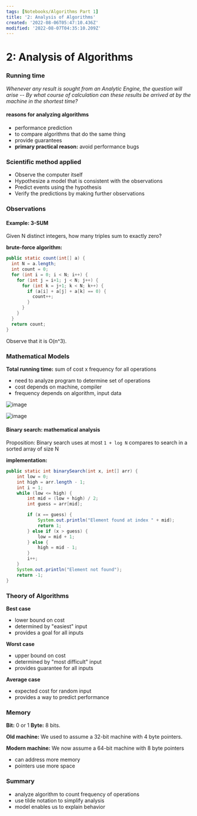 ```yaml
---
tags: [Notebooks/Algorithms Part 1]
title: '2: Analysis of Algorithms'
created: '2022-08-06T05:47:10.436Z'
modified: '2022-08-07T04:35:10.209Z'
---
```


# 2: Analysis of Algorithms

### Running time

_Whenever any result is sought from an Analytic Engine, the question will arise -- By what course of calculation can these results be arrived at by the machine in the shortest time?_

#### reasons for analyzing algorithms
- performance prediction
- to compare algorithms that do the same thing
- provide guarantees 
- __primary practical reason:__ avoid performance bugs

### Scientific method applied

- Observe the computer itself
- Hypothesize a model that is consistent with the observations
- Predict events using the hypothesis
- Verify the predictions by making further observations


### Observations

#### Example: 3-SUM

Given N distinct integers, how many triples sum to exactly zero?

__brute-force algorithm:__
```java
public static count(int[] a) {
  int N = a.length;
  int count = 0;
  for (int i = 0; i < N; i++) {
    for (int j = i+1; j < N; j++) {
      for (int k = j+1; k < N; k++) {
        if (a[i] + a[j] + a[k] == 0) {
          count++;
        }
      }
    }
  }
  return count;
}
```

Observe that it is O(n^3).

### Mathematical Models

__Total running time:__ sum of cost x frequency for all operations
- need to analyze program to determine set of operations
- cost depends on machine, compiler
- frequency depends on algorithm, input data 

![image](https://user-images.githubusercontent.com/68677613/183240039-9703ffdc-d0b0-4c3e-963a-5a690cc8bb2b.png)

![image](https://user-images.githubusercontent.com/68677613/183240045-7154f458-fcca-4ece-94d4-a5543145c2fa.png)

#### Binary search: mathematical analysis

Proposition: Binary search uses at most `1 + log N` compares to search in a sorted array of size N

__implementation:__

```java
public static int binarySearch(int x, int[] arr) {
    int low = 0;
    int high = arr.length - 1;
    int i = 1;
    while (low <= high) {
        int mid = (low + high) / 2;
        int guess = arr[mid];

        if (x == guess) {
            System.out.println("Element found at index " + mid);
            return 1;
        } else if (x > guess) {
            low = mid + 1;
        } else {
            high = mid - 1;
        }
        i++;
    }
    System.out.println("Element not found");
    return -1;
}
```

### Theory of Algorithms

__Best case__
- lower bound on cost 
- determined by "easiest" input
- provides a goal for all inputs

__Worst case__
- upper bound on cost 
- determined by "most difficult" input
- provides guarantee for all inputs

__Average case__
- expected cost for random input
- provides a way to predict performance

### Memory

__Bit:__ 0 or 1
__Byte:__ 8 bits.

__Old machine:__ We used to assume a 32-bit machine with 4 byte pointers.

__Modern machine:__ We now assume a 64-bit machine with 8 byte pointers
- can address more memory
- pointers use more space


### Summary

- analyze algorithm to count frequency of operations
- use tilde notation to simplify analysis
- model enables us to explain behavior
